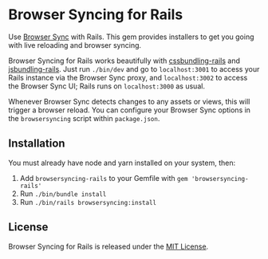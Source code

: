 # Browser Syncing for Rails

Use [Browser Sync](https://browsersyncing.io) with Rails. This gem provides installers to get you going with live reloading and browser syncing.

Browser Syncing for Rails works beautifully with [cssbundling-rails](https://github.com/rails/cssbundling-rails) and [jsbundling-rails](https://github.com/rails/jsbundling-rails). Just run `./bin/dev` and go to `localhost:3001` to access your Rails instance via the Browser Sync proxy, and `localhost:3002` to access the Browser Sync UI; Rails runs on `localhost:3000` as usual.

Whenever Browser Sync detects changes to any assets or views, this will trigger a browser reload. You can configure your Browser Sync options in the `browsersyncing` script within `package.json`.


## Installation

You must already have node and yarn installed on your system, then:

1. Add `browsersyncing-rails` to your Gemfile with `gem 'browsersyncing-rails'`
2. Run `./bin/bundle install`
3. Run `./bin/rails browsersyncing:install`


## License

Browser Syncing for Rails is released under the [MIT License](https://opensource.org/licenses/MIT).
